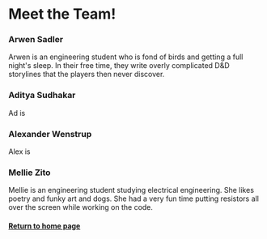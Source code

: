 # Meet the Team!

### Arwen Sadler

Arwen is an engineering student who is fond of birds and getting a full night's sleep. In their free time,
they write overly complicated D&D storylines that the players then never discover.

### Aditya Sudhakar

Ad is

### Alexander Wenstrup

Alex is

### Mellie Zito

Mellie is an engineering student studying electrical engineering. She likes poetry and funky art
and dogs. She had a very fun time putting resistors all over the screen while working on the code.

#### [Return to home page](index.md)
